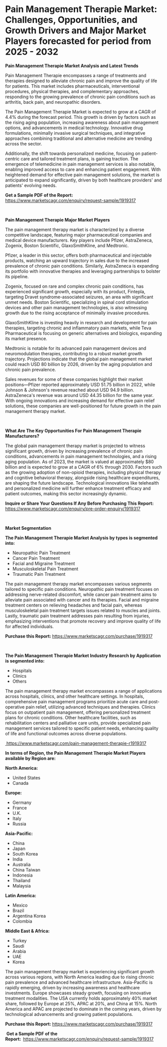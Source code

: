 <p><h1>Pain Management Therapie Market: Challenges, Opportunities, and Growth Drivers and Major Market Players forecasted for period from 2025 - 2032</h1></p><p><strong>Pain Management Therapie Market Analysis and Latest Trends</strong></p>
<p><p>Pain Management Therapie encompasses a range of treatments and therapies designed to alleviate chronic pain and improve the quality of life for patients. This market includes pharmaceuticals, interventional procedures, physical therapies, and complementary approaches, responding to the growing prevalence of chronic pain conditions such as arthritis, back pain, and neuropathic disorders.</p><p>The Pain Management Therapie Market is expected to grow at a CAGR of 4.4% during the forecast period. This growth is driven by factors such as the rising aging population, increasing awareness about pain management options, and advancements in medical technology. Innovative drug formulations, minimally invasive surgical techniques, and integrative approaches combining traditional and alternative medicine are trending across the sector.</p><p>Additionally, the shift towards personalized medicine, focusing on patient-centric care and tailored treatment plans, is gaining traction. The emergence of telemedicine in pain management services is also notable, enabling improved access to care and enhancing patient engagement. With heightened demand for effective pain management solutions, the market is anticipated to expand significantly, driven by both healthcare providers' and patients' evolving needs.</p></p>
<p><strong>Get a Sample PDF of the Report:&nbsp;</strong> <a href="https://www.marketscagr.com/enquiry/request-sample/1919317?utm_campaign=2485&utm_medium=2&utm_source=Github&utm_content=ia&utm_term=13042025&utm_id=pain-management-therapie">https://www.marketscagr.com/enquiry/request-sample/1919317</a></p>
<p>&nbsp;</p>
<p><strong>Pain Management Therapie Major Market Players</strong></p>
<p><p>The pain management therapy market is characterized by a diverse competitive landscape, featuring major pharmaceutical companies and medical device manufacturers. Key players include Pfizer, AstraZeneca, Zogenix, Boston Scientific, GlaxoSmithKline, and Medtronic. </p><p>Pfizer, a leader in this sector, offers both pharmaceutical and injectable products, watching an upward trajectory in sales due to the increased prevalence of chronic pain conditions. Similarly, AstraZeneca is expanding its portfolio with innovative therapies and leveraging partnerships to bolster its pipeline.</p><p>Zogenix, focused on rare and complex chronic pain conditions, has experienced significant growth, especially with its product, Fintepla, targeting Dravet syndrome-associated seizures, an area with significant unmet needs. Boston Scientific, specializing in spinal cord stimulation devices and other pain management technologies, is also witnessing growth due to the rising acceptance of minimally invasive procedures.</p><p>GlaxoSmithKline is investing heavily in research and development for pain therapies, targeting chronic and inflammatory pain markets, while Teva Pharmaceutical is focusing on generic alternatives and biologics, expanding its market presence.</p><p>Medtronic is notable for its advanced pain management devices and neuromodulation therapies, contributing to a robust market growth trajectory. Projections indicate that the global pain management market could reach USD 80 billion by 2026, driven by the aging population and chronic pain prevalence.</p><p>Sales revenues for some of these companies highlight their market positions—Pfizer reported approximately USD 51.75 billion in 2022, while Johnson & Johnson's revenue reached about USD 94.9 billion. AstraZeneca's revenue was around USD 44.35 billion for the same year. With ongoing innovations and increasing demand for effective pain relief solutions, these companies are well-positioned for future growth in the pain management therapy market.</p></p>
<p>&nbsp;</p>
<p><strong>What Are The Key Opportunities For Pain Management Therapie Manufacturers?</strong></p>
<p><p>The global pain management therapy market is projected to witness significant growth, driven by increasing prevalence of chronic pain conditions, advancements in pain management technologies, and a rising aging population. As of 2023, the market is valued at approximately $80 billion and is expected to grow at a CAGR of 6% through 2030. Factors such as the growing adoption of non-opioid therapies, including physical therapy and cognitive behavioral therapy, alongside rising healthcare expenditures, are shaping the future landscape. Technological innovations like telehealth and personalized medicine will further enhance treatment efficacy and patient outcomes, making this sector increasingly dynamic.</p></p>
<p><strong>Inquire or Share Your Questions If Any Before Purchasing This Report:</strong> <a href="https://www.marketscagr.com/enquiry/pre-order-enquiry/1919317?utm_campaign=2485&utm_medium=2&utm_source=Github&utm_content=ia&utm_term=13042025&utm_id=pain-management-therapie">https://www.marketscagr.com/enquiry/pre-order-enquiry/1919317</a></p>
<p>&nbsp;</p>
<p><strong>Market Segmentation</strong></p>
<p><strong>The Pain Management Therapie Market Analysis by types is segmented into:</strong></p>
<p><ul><li>Neuropathic Pain Treatment</li><li>Cancer Pain Treatment</li><li>Facial and Migraine Treatment</li><li>Musculoskeletal Pain Treatment</li><li>Traumatic Pain Treatment</li></ul></p>
<p><p>The pain management therapy market encompasses various segments tailored to specific pain conditions. Neuropathic pain treatment focuses on addressing nerve-related discomfort, while cancer pain treatment aims to alleviate pain associated with cancer and its therapies. Facial and migraine treatment centers on relieving headaches and facial pain, whereas musculoskeletal pain treatment targets issues related to muscles and joints. Lastly, traumatic pain treatment addresses pain resulting from injuries, emphasizing interventions that promote recovery and improve quality of life for affected individuals.</p></p>
<p><strong>Purchase this Report:&nbsp;</strong><a href="https://www.marketscagr.com/purchase/1919317?utm_campaign=2485&utm_medium=2&utm_source=Github&utm_content=ia&utm_term=13042025&utm_id=pain-management-therapie">https://www.marketscagr.com/purchase/1919317</a></p>
<p>&nbsp;</p>
<p><strong>The Pain Management Therapie Market Industry Research by Application is segmented into:</strong></p>
<p><ul><li>Hospitals</li><li>Clinics</li><li>Others</li></ul></p>
<p><p>The pain management therapy market encompasses a range of applications across hospitals, clinics, and other healthcare settings. In hospitals, comprehensive pain management programs prioritize acute care and post-operative pain relief, utilizing advanced techniques and therapies. Clinics focus on outpatient pain management, offering personalized treatment plans for chronic conditions. Other healthcare facilities, such as rehabilitation centers and palliative care units, provide specialized pain management services tailored to specific patient needs, enhancing quality of life and functional outcomes across diverse populations.</p></p>
<p><a href="https://www.marketscagr.com/pain-management-therapie-r1919317?utm_campaign=2485&utm_medium=2&utm_source=Github&utm_content=ia&utm_term=13042025&utm_id=pain-management-therapie">&nbsp;https://www.marketscagr.com/pain-management-therapie-r1919317</a></p>
<p><strong>In terms of Region, the Pain Management Therapie Market Players available by Region are:</strong></p>
<p>
    <p> <strong> North America: </strong>
        <ul>
            <li>United States</li>
            <li>Canada</li>
        </ul>
        </p> 
    <p> <strong> Europe: </strong>
        <ul>
            <li>Germany</li>
            <li>France</li>
            <li>U.K.</li>
            <li>Italy</li>
            <li>Russia</li>
        </ul>
        </p> 
    <p> <strong> Asia-Pacific: </strong>
        <ul>
            <li>China</li>
            <li>Japan</li>
            <li>South Korea</li>
            <li>India</li>
            <li>Australia</li>
            <li>China Taiwan</li>
            <li>Indonesia</li>
            <li>Thailand</li>
            <li>Malaysia</li>
        </ul>
        </p> 
    <p> <strong> Latin America: </strong>
        <ul>
            <li>Mexico</li>
            <li>Brazil</li>
            <li>Argentina Korea</li>
            <li>Colombia</li>
        </ul>
        </p> 
    <p> <strong> Middle East & Africa: </strong>
        <ul>
            <li>Turkey</li>
            <li>Saudi</li>
            <li>Arabia</li>
            <li>UAE</li>
            <li>Korea</li>
        </ul>
    </p>
    </p>
<p><p>The pain management therapy market is experiencing significant growth across various regions, with North America leading due to rising chronic pain prevalence and advanced healthcare infrastructure. Asia-Pacific is rapidly emerging, driven by increasing awareness and healthcare investments. Europe showcases steady growth, focusing on innovative treatment modalities. The USA currently holds approximately 40% market share, followed by Europe at 25%, APAC at 20%, and China at 15%. North America and APAC are projected to dominate in the coming years, driven by technological advancements and growing patient populations.</p></p>
<p><strong>Purchase this Report: </strong><a href="https://www.marketscagr.com/purchase/1919317?utm_campaign=2485&utm_medium=2&utm_source=Github&utm_content=ia&utm_term=13042025&utm_id=pain-management-therapie">https://www.marketscagr.com/purchase/1919317</a></p>
<p>&nbsp;<strong>Get a Sample PDF of the Report:&nbsp;&nbsp;</strong><a href="https://www.marketscagr.com/enquiry/request-sample/1919317?utm_campaign=2485&utm_medium=2&utm_source=Github&utm_content=ia&utm_term=13042025&utm_id=pain-management-therapie">https://www.marketscagr.com/enquiry/request-sample/1919317</a></p>
<p><strong></strong></p>
<p><p></p><p></p><p></p></p>